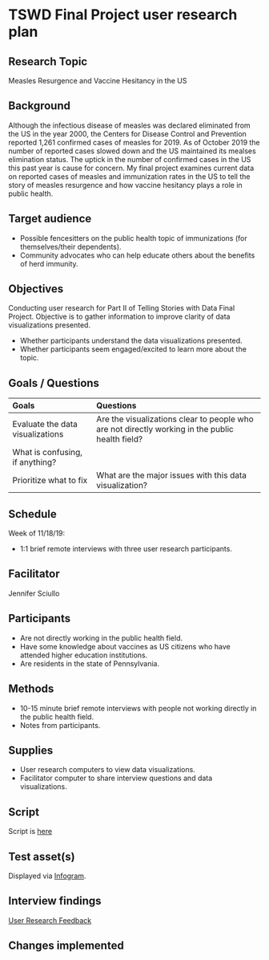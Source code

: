 # TSWD Final Project user research plan

## Research Topic

Measles Resurgence and Vaccine Hesitancy in the US

## Background

Although the infectious disease of measles was declared eliminated from the US in the year 2000, the Centers for Disease Control and Prevention reported 1,261 confirmed cases of measles for 2019. As of October 2019 the number of reported cases slowed down and the US maintained its mealses elimination status. The uptick in the number of confirmed cases in the US this past year is cause for concern. My final project examines current data on reported cases of measles and immunization rates in the US to tell the story of measles resurgence and how vaccine hesitancy plays a role in public health.

## Target audience

 * Possible fencesitters on the public health topic of immunizations (for themselves/their dependents).
 * Community advocates who can help educate others about the benefits of herd immunity.

## Objectives

Conducting user research for Part II of Telling Stories with Data Final Project. Objective is to gather information to improve clarity of data visualizations presented.

 * Whether participants understand the data visualizations presented.
 * Whether participants seem engaged/excited to learn more about the topic.

## Goals / Questions
Goals | Questions
:----- | :---------
Evaluate the data visualizations | Are the visualizations clear to people who are not directly working in the public health field?
 | What is confusing, if anything?
Prioritize what to fix | What are the major issues with this data visualization?

## Schedule

Week of 11/18/19:

* 1:1 brief remote interviews with three user research participants.

## Facilitator

Jennifer Sciullo

## Participants

* Are not directly working in the public health field.
* Have some knowledge about vaccines as US citizens who have attended higher education institutions.
* Are residents in the state of Pennsylvania.

## Methods

* 10-15 minute brief remote interviews with people not working directly in the public health field.
* Notes from participants.

## Supplies

 * User research computers to view data visualizations.
 * Facilitator computer to share interview questions and data visualizations.

## Script

Script is [here](TSWD_user_research_script.md)

## Test asset(s)

Displayed via [Infogram](https://infogram.com/wireframe-measles-1hkv2nn3v9on2x3?live).

## Interview findings

[User Research Feedback](user_research_feedback.md)

## Changes implemented


